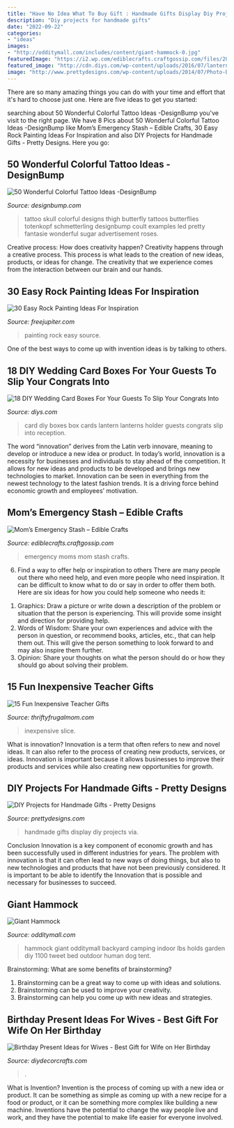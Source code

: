 ```yaml
---
title: "Have No Idea What To Buy Gift : Handmade Gifts Display Diy Projects Via"
description: "Diy projects for handmade gifts"
date: "2022-09-22"
categories:
- "ideas"
images:
- "http://odditymall.com/includes/content/giant-hammock-0.jpg"
featuredImage: "https://i2.wp.com/ediblecrafts.craftgossip.com/files/2016/05/moms-emergency-chocolate-stash.jpg?fit=600%2C900"
featured_image: "http://cdn.diys.com/wp-content/uploads/2016/07/lantern-wedding-card-box-diy.jpg"
image: "http://www.prettydesigns.com/wp-content/uploads/2014/07/Photo-Display.jpg"
---
```



There are so many amazing things you can do with your time and effort that it's hard to choose just one. Here are five ideas to get you started: 

	

		
searching about 50 Wonderful Colorful Tattoo Ideas -DesignBump you've visit to the right page. We have 8 Pics about 50 Wonderful Colorful Tattoo Ideas -DesignBump like Mom’s Emergency Stash – Edible Crafts, 30 Easy Rock Painting Ideas For Inspiration and also DIY Projects for Handmade Gifts - Pretty Designs. Here you go:
		
    
## 50 Wonderful Colorful Tattoo Ideas -DesignBump

<img loading=lazy src="http://cdn.designbump.com/wp-content/uploads/2015/12/Colorful-Skull-Tattoo.jpg" onerror="this.onerror=null;this.src='https://tse1.mm.bing.net/th?id=OIP.g_U_GkErZaXEq_Bpn6pJfAHaLH&amp;pid=15.1';" alt="50 Wonderful Colorful Tattoo Ideas -DesignBump">

_Source: designbump.com_

>tattoo skull colorful designs thigh butterfly tattoos butterflies totenkopf schmetterling designbump coult examples led pretty fantasie wonderful sugar advertisement roses. 

	

Creative process: How does creativity happen?
Creativity happens through a creative process. This process is what leads to the creation of new ideas, products, or ideas for change. The creativity that we experience comes from the interaction between our brain and our hands.

    
## 30 Easy Rock Painting Ideas For Inspiration

<img loading=lazy src="http://www.freejupiter.com/wp-content/uploads/2017/03/Rock-Painting-Ideas-13.jpg" onerror="this.onerror=null;this.src='https://tse4.mm.bing.net/th?id=OIP.7QKUF-bJryt7DnPldfWAUQHaKQ&amp;pid=15.1';" alt="30 Easy Rock Painting Ideas For Inspiration">

_Source: freejupiter.com_

>painting rock easy source. 

	

One of the best ways to come up with invention ideas is by talking to others.

    
## 18 DIY Wedding Card Boxes For Your Guests To Slip Your Congrats Into

<img loading=lazy src="http://cdn.diys.com/wp-content/uploads/2016/07/lantern-wedding-card-box-diy.jpg" onerror="this.onerror=null;this.src='https://tse1.mm.bing.net/th?id=OIP.49KRunVxXXeJpm4HcdncnQHaLI&amp;pid=15.1';" alt="18 DIY Wedding Card Boxes For Your Guests To Slip Your Congrats Into">

_Source: diys.com_

>card diy boxes box cards lantern lanterns holder guests congrats slip into reception. 

	

The word “innovation” derives from the Latin verb innovare, meaning to develop or introduce a new idea or product. In today’s world, innovation is a necessity for businesses and individuals to stay ahead of the competition. It allows for new ideas and products to be developed and brings new technologies to market. Innovation can be seen in everything from the newest technology to the latest fashion trends. It is a driving force behind economic growth and employees’ motivation.

    
## Mom’s Emergency Stash – Edible Crafts

<img loading=lazy src="https://i2.wp.com/ediblecrafts.craftgossip.com/files/2016/05/moms-emergency-chocolate-stash.jpg?fit=600%2C900" onerror="this.onerror=null;this.src='https://tse2.mm.bing.net/th?id=OIP.wLRGgrTa_-pyjEqOHgsGNQHaLH&amp;pid=15.1';" alt="Mom’s Emergency Stash – Edible Crafts">

_Source: ediblecrafts.craftgossip.com_

>emergency moms mom stash crafts. 

	

6) Find a way to offer help or inspiration to others
There are many people out there who need help, and even more people who need inspiration. It can be difficult to know what to do or say in order to offer them both. Here are six ideas for how you could help someone who needs it: 
1. Graphics: Draw a picture or write down a description of the problem or situation that the person is experiencing. This will provide some insight and direction for providing help. 
2. Words of Wisdom: Share your own experiences and advice with the person in question, or recommend books, articles, etc., that can help them out. This will give the person something to look forward to and may also inspire them further. 
3. Opinion: Share your thoughts on what the person should do or how they should go about solving their problem.

    
## 15 Fun Inexpensive Teacher Gifts

<img loading=lazy src="https://www.thriftyfrugalmom.com/wp-content/uploads/2014/05/Inexpensive-Teacher-Gift-Idea-Sharpie-680x1024.jpg" onerror="this.onerror=null;this.src='https://tse4.mm.bing.net/th?id=OIP.RBGUUP4GibU3HfAu-vqu0wHaLJ&amp;pid=15.1';" alt="15 Fun Inexpensive Teacher Gifts">

_Source: thriftyfrugalmom.com_

>inexpensive slice. 

	

What is innovation?
Innovation is a term that often refers to new and novel ideas. It can also refer to the process of creating new products, services, or ideas. Innovation is important because it allows businesses to improve their products and services while also creating new opportunities for growth.

    
## DIY Projects For Handmade Gifts - Pretty Designs

<img loading=lazy src="http://www.prettydesigns.com/wp-content/uploads/2014/07/Photo-Display.jpg" onerror="this.onerror=null;this.src='https://tse2.mm.bing.net/th?id=OIP.QHXW6PI1VmLDhq8AkHnTMwAAAA&amp;pid=15.1';" alt="DIY Projects for Handmade Gifts - Pretty Designs">

_Source: prettydesigns.com_

>handmade gifts display diy projects via. 

	

Conclusion
Innovation is a key component of economic growth and has been successfully used in different industries for years. The problem with innovation is that it can often lead to new ways of doing things, but also to new technologies and products that have not been previously considered. It is important to be able to identify the Innovation that is possible and necessary for businesses to succeed.

    
## Giant Hammock

<img loading=lazy src="http://odditymall.com/includes/content/giant-hammock-0.jpg" onerror="this.onerror=null;this.src='https://tse2.mm.bing.net/th?id=OIP.UCAye1bSP7F8WFb4_xGTRgHaGp&amp;pid=15.1';" alt="Giant Hammock">

_Source: odditymall.com_

>hammock giant odditymall backyard camping indoor lbs holds garden diy 1100 tweet bed outdoor human dog tent. 

	

Brainstorming: What are some benefits of brainstorming?
1. Brainstorming can be a great way to come up with ideas and solutions.
2. Brainstorming can be used to improve your creativity.
3. Brainstorming can help you come up with new ideas and strategies.

    
## Birthday Present Ideas For Wives - Best Gift For Wife On Her Birthday

<img loading=lazy src="https://diydecorcrafts.com/wp-content/uploads/2019/08/25_BEAUTIFUL_BIRTHDAY_GIFTS_FOR_WIVES_-1-16.jpg" onerror="this.onerror=null;this.src='https://tse4.mm.bing.net/th?id=OIP.StpeVD6nK3Eib-5H269WkwHaNK&amp;pid=15.1';" alt="Birthday Present Ideas for Wives - Best Gift for Wife on Her Birthday">

_Source: diydecorcrafts.com_

>. 

	

What is Invention?
Invention is the process of coming up with a new idea or product. It can be something as simple as coming up with a new recipe for a food or product, or it can be something more complex like building a new machine. Inventions have the potential to change the way people live and work, and they have the potential to make life easier for everyone involved.

